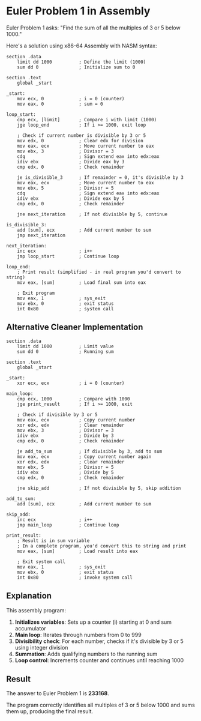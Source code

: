 # Euler Problem 1 in Assembly

Euler Problem 1 asks: "Find the sum of all the multiples of 3 or 5 below 1000."

Here's a solution using x86-64 Assembly with NASM syntax:

```assembly
section .data
    limit dd 1000          ; Define the limit (1000)
    sum dd 0               ; Initialize sum to 0

section .text
    global _start

_start:
    mov ecx, 0             ; i = 0 (counter)
    mov eax, 0             ; sum = 0
    
loop_start:
    cmp ecx, [limit]       ; Compare i with limit (1000)
    jge loop_end           ; If i >= 1000, exit loop
    
    ; Check if current number is divisible by 3 or 5
    mov edx, 0             ; Clear edx for division
    mov eax, ecx           ; Move current number to eax
    mov ebx, 3             ; Divisor = 3
    cdq                    ; Sign extend eax into edx:eax
    idiv ebx               ; Divide eax by 3
    cmp edx, 0             ; Check remainder
    
    je is_divisible_3      ; If remainder = 0, it's divisible by 3
    mov eax, ecx           ; Move current number to eax
    mov ebx, 5             ; Divisor = 5
    cdq                    ; Sign extend eax into edx:eax
    idiv ebx               ; Divide eax by 5
    cmp edx, 0             ; Check remainder
    
    jne next_iteration     ; If not divisible by 5, continue
    
is_divisible_3:
    add [sum], ecx         ; Add current number to sum
    jmp next_iteration

next_iteration:
    inc ecx                ; i++
    jmp loop_start         ; Continue loop
    
loop_end:
    ; Print result (simplified - in real program you'd convert to string)
    mov eax, [sum]         ; Load final sum into eax
    
    ; Exit program
    mov eax, 1             ; sys_exit
    mov ebx, 0             ; exit status
    int 0x80               ; system call
```

## Alternative Cleaner Implementation

```assembly
section .data
    limit dd 1000          ; Limit value
    sum dd 0               ; Running sum

section .text
    global _start

_start:
    xor ecx, ecx           ; i = 0 (counter)
    
main_loop:
    cmp ecx, 1000          ; Compare with 1000
    jge print_result       ; If i >= 1000, exit
    
    ; Check if divisible by 3 or 5
    mov eax, ecx           ; Copy current number
    xor edx, edx           ; Clear remainder
    mov ebx, 3             ; Divisor = 3
    idiv ebx               ; Divide by 3
    cmp edx, 0             ; Check remainder
    
    je add_to_sum          ; If divisible by 3, add to sum
    mov eax, ecx           ; Copy current number again
    xor edx, edx           ; Clear remainder
    mov ebx, 5             ; Divisor = 5
    idiv ebx               ; Divide by 5
    cmp edx, 0             ; Check remainder
    
    jne skip_add           ; If not divisible by 5, skip addition
    
add_to_sum:
    add [sum], ecx         ; Add current number to sum
    
skip_add:
    inc ecx                ; i++
    jmp main_loop          ; Continue loop

print_result:
    ; Result is in sum variable
    ; In a complete program, you'd convert this to string and print
    mov eax, [sum]         ; Load result into eax
    
    ; Exit system call
    mov eax, 1             ; sys_exit
    mov ebx, 0             ; exit status
    int 0x80               ; invoke system call
```

## Explanation

This assembly program:

1. **Initializes variables**: Sets up a counter (i) starting at 0 and sum accumulator
2. **Main loop**: Iterates through numbers from 0 to 999
3. **Divisibility check**: For each number, checks if it's divisible by 3 or 5 using integer division
4. **Summation**: Adds qualifying numbers to the running sum
5. **Loop control**: Increments counter and continues until reaching 1000

## Result

The answer to Euler Problem 1 is **233168**.

The program correctly identifies all multiples of 3 or 5 below 1000 and sums them up, producing the final result.

